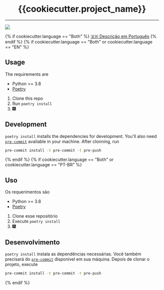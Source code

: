 <h1 align="center">{{cookiecutter.project_name}}</h1>

---

[![](https://img.shields.io/badge/fbidu's%20cookiecutter-gray?style=for-the-badge&logo=cookiecutter)](https://github.com/fbidu/cookie-py)
<!-- Insert an image/gif/code snippet of the working project -->

{% if cookiecutter.language == "Both" %}
[🇧🇷 Descrição em Português](#uso)
{% endif %}
{% if cookiecutter.language == "Both" or cookiecutter.language == "EN" %}
## Usage

The requirements are

- Python >= 3.8
- [Poetry](https://python-poetry.org/docs/#installation)

1. Clone this repo
2. Run `poetry install`
3. 🎆

## Development

`poetry install` installs the dependencies for development. You'll also need
[`pre-commit`](https://pre-commit.com/) available in your machine. After clonning,
run

```sh
pre-commit install -t pre-commit -t pre-push
```

{% endif %}
{% if cookiecutter.language == "Both" or cookiecutter.language == "PT-BR" %}
## Uso

Os requerimentos são

- Python >= 3.8
- [Poetry](https://python-poetry.org/docs/#installation)

1. Clone esse repositório
2. Execute `poetry install`
3. 🎆

## Desenvolvimento

`poetry install` instala as dependências necessárias. Você também precisará do
[`pre-commit`](https://pre-commit.com/) disponível em sua máquina. Depois de
clonar o projeto, execute

```sh
pre-commit install -t pre-commit -t pre-push
```

{% endif %}